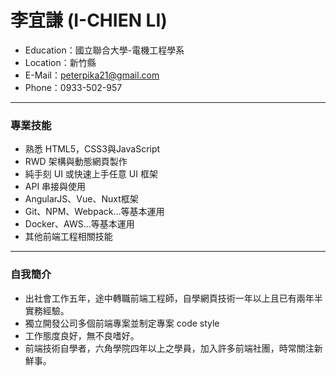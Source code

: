 # 李宜謙 (I-CHIEN LI)
<ul>
  <li>Education：國立聯合大學-電機工程學系</li>
  <li>Location：新竹縣</li>
  <li>E-Mail：<a href="mailto:peterpika21@gmail.com">peterpika21@gmail.com</a></li>
  <li>Phone：0933-502-957</li>
</ul>
<hr>
<h3>專業技能</h3>
<ul>
  <li>熟悉 HTML5，CSS3與JavaScript </li>
  <li>RWD 架構與動態網頁製作</li>
  <li>純手刻 UI 或快速上手任意 UI 框架</li>
  <li>API 串接與使用</li>
  <li>AngularJS、Vue、Nuxt框架</li>
  <li>Git、NPM、Webpack...等基本運用</li>
  <li>Docker、AWS...等基本運用</li>
  <li>其他前端工程相關技能</li>
</ul>
<hr>
<h3>自我簡介</h3>
<ul>
  <li>出社會工作五年，途中轉職前端工程師，自學網頁技術一年以上且已有兩年半實務經驗。</li>
  <li>獨立開發公司多個前端專案並制定專案 code style</li>
  <li>工作態度良好，無不良嗜好。</li>
  <li>前端技術自學者，六角學院四年以上之學員，加入許多前端社團，時常關注新鮮事。</li>
</ul>
